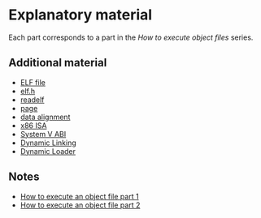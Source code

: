 # Explanatory material

Each part corresponds to a part in the *How to execute object files* series.

## Additional material

- [ELF file](https://en.wikipedia.org/wiki/Executable_and_Linkable_Format)
- [elf.h](https://man7.org/linux/man-pages/man5/elf.5.html)
- [readelf](https://man7.org/linux/man-pages/man1/readelf.1.html)
- [page](https://en.wikipedia.org/wiki/Page_(computer_memory))
- [data alignment](https://en.wikipedia.org/wiki/Data_structure_alignment)
- [x86 ISA](https://www.felixcloutier.com/x86)
- [System V ABI](https://refspecs.linuxfoundation.org/elf/x86_64-abi-0.95.pdf)
- [Dynamic Linking](https://refspecs.linuxfoundation.org/ELF/zSeries/lzsabi0_zSeries/x2251.html)
- [Dynamic Loader](https://man7.org/linux/man-pages/man8/ld.so.8.html)

## Notes

- [How to execute an object file part 1](./notes/part1.md)
- [How to execute an object file part 2](./notes/part2.md)
